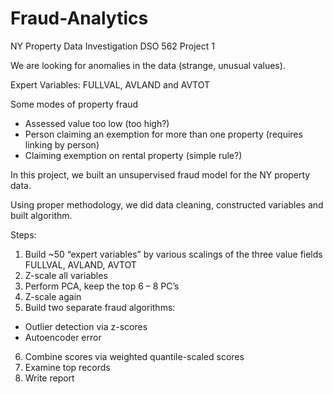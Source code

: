 # Fraud-Analytics
NY Property Data Investigation
DSO 562 Project 1

We are looking for anomalies in the data (strange, unusual values).

Expert Variables:
FULLVAL, AVLAND and AVTOT

Some modes of property fraud
- Assessed value too low (too high?)
- Person claiming an exemption for more than one property (requires linking by person)
- Claiming exemption on rental property (simple rule?)

In this project, we built an unsupervised fraud model for the NY property data.

Using proper methodology, we did data cleaning, constructed variables and built algorithm.

Steps:
1. Build ~50 “expert variables” by various scalings of the three value fields FULLVAL, AVLAND, AVTOT
2. Z-scale all variables
3. Perform PCA, keep the top 6 – 8 PC’s
4. Z-scale again
5. Build two separate fraud algorithms:
- Outlier detection via z-scores
- Autoencoder error
6. Combine scores via weighted quantile-scaled scores
7. Examine top records
9. Write report

